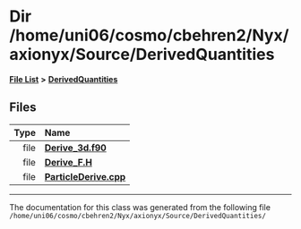 
# Dir /home/uni06/cosmo/cbehren2/Nyx/axionyx/Source/DerivedQuantities


[**File List**](files.md) **>** [**DerivedQuantities**](dir_2c61180f16f9dfbd2bd571bcae5f2822.md)











## Files

| Type | Name |
| ---: | :--- |
| file | [**Derive\_3d.f90**](Derive__3d_8f90.md) <br> |
| file | [**Derive\_F.H**](Derive__F_8H.md) <br> |
| file | [**ParticleDerive.cpp**](ParticleDerive_8cpp.md) <br> |


















------------------------------
The documentation for this class was generated from the following file `/home/uni06/cosmo/cbehren2/Nyx/axionyx/Source/DerivedQuantities/`